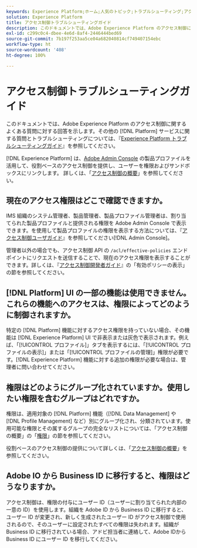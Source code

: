 ```yaml
---
keywords: Experience Platform;ホーム;人気のトピック;トラブルシューティング;アクセス制御
solution: Experience Platform
title: アクセス制御トラブルシューティングガイド
description: このドキュメントでは、Adobe Experience Platform のアクセス制御に関するよくある質問に対する回答を示します。
exl-id: c299c0c4-dbee-4e6d-8af4-2446444bed69
source-git-commit: 7b197f253aa5ce04a682040814cf749407154ebc
workflow-type: ht
source-wordcount: '408'
ht-degree: 100%

---
```


# アクセス制御トラブルシューティングガイド

このドキュメントでは、Adobe Experience Platform のアクセス制御に関するよくある質問に対する回答を示します。その他の [!DNL Platform] サービスに関する質問とトラブルシューティングについては、『[Experience Platform トラブルシューティングガイド](../landing/troubleshooting.md)』を参照してください。

[!DNL Experience Platform] は、[Adobe Admin Console](https://adminconsole.adobe.com) の製品プロファイルを活用して、役割ベースのアクセス制御を提供し、ユーザーを権限およびサンドボックスにリンクします。  詳しくは、「[アクセス制御の概要](home.md)」を参照してください。

## 現在のアクセス権限はどこで確認できますか。

IMS 組織のシステム管理者、製品管理者、製品プロファイル管理者は、割り当てられた製品プロファイルと提供される権限を Adobe Admin Console で表示できます。を使用して製品プロファイルの権限を表示する方法については、『[アクセス制御ユーザガイド](./ui/overview.md)』を参照してください[!DNL Admin Console]。

管理者以外の場合でも、アクセス制御 API の `/acl/effective-policies` エンドポイントにリクエストを送信することで、現在のアクセス権限を表示することができます。詳しくは、『[アクセス制御開発者ガイド](./api/effective-policies.md)』の「有効ポリシーの表示」の節を参照してください。

## [!DNL Platform] UI の一部の機能は使用できません。これらの機能へのアクセスは、権限によってどのように制御されますか。

特定の [!DNL Platform] 機能に対するアクセス権限を持っていない場合、その機能は [!DNL Experience Platform] UI で非表示または灰色で表示されます。例えば、「[!UICONTROL プロファイル]」タブを表示するには、「[!UICONTROL プロファイルの表示]」または「[!UICONTROL プロファイルの管理]」権限が必要です。[!DNL Experience Platform] 機能に対する追加の権限が必要な場合は、管理者に問い合わせてください。

## 権限はどのようにグループ化されていますか。使用したい権限を含むグループはどれですか。

権限は、適用対象の [!DNL Platform] 機能（[!DNL Data Management] や [!DNL Profile Management] など）別にグループ化され、分類されています。使用可能な権限とその属するグループの完全なリストについては、「アクセス制御の概要」の「[権限](home.md#permissions)」の節を参照してください。

役割ベースのアクセス制御の提供について詳しくは、「[アクセス制御の概要](home.md)」を参照してください。

## Adobe IO から Business ID に移行すると、権限はどうなりますか。

アクセス制御は、権限の付与にユーザー ID（ユーザーに割り当てられた内部の一意の ID）を使用します。組織を Adobe ID から Business ID に移行すると、ユーザー ID が変更され、新しく生成されたユーザー ID がアクセス制御で使用されるので、そのユーザーに設定されたすべての権限は失われます。組織が Business ID に移行されている場合、アドビ担当者に連絡して、Adobe IDから Business ID にユーザー ID を移行してください。
